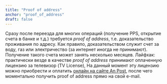 ```yaml
---
title: "Proof of address"
anchor: "proof_of_address"
draft: false
---
```


Сразу после переезда для многих операций (получение PPS, открытие счета в банке и т.д.) требуется _proof of address_, т.е. доказательство проживания по адресу. Как правило, доказательством служит счет за воду, газ или электричество (за интернет иногда не принимают). Получение такого счета может занять несколько месяцев. Лайфхак: практически везде в качестве _proof of address_ принимают оплаченную лицензию за телевизор (TV License), На данный момент эту лицензию можно приобрести и оплатить [онлайн на сайте An Post](https://www.tvlicence.ie/Homepage.aspx), после чего моментально получить proof of address прямо на свой e-mail.
